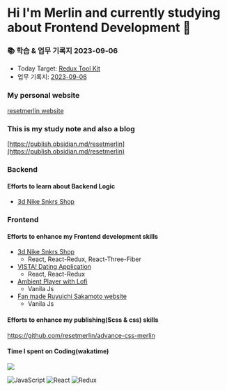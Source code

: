 # Hi I'm Merlin and currently studying about Frontend Development 👋

### 📚 학습 & 업무 기록지 2023-09-06
- Today Target: [Redux Tool Kit](https://publish.obsidian.md/resetmerlin/Merlin's+blog/Development+Journey/Programming/Languages/JS/Frameworks+and+Libraries/Libraries/Redux+Toolkit/Redux+Toolkit)
- 업무 기록지: [2023-09-06](https://publish.obsidian.md/resetmerlin/Merlin's+blog/Progress+Note/9%EC%9B%94/2023-09-06)

### My personal website
[resetmerlin website](https://resetmerlin.onrender.com/)

### This is my study note and also a blog
[https://publish.obsidian.md/resetmerlin](https://publish.obsidian.md/resetmerlin)

### Backend
#### Efforts to learn about Backend Logic 
- [3d Nike Snkrs Shop](https://github.com/resetmerlin/NikeSnkrShop) 

### Frontend 

  #### Efforts to enhance my Frontend development skills
  - [3d Nike Snkrs Shop](https://github.com/resetmerlin/NikeSnkrShop)
    - React, React-Redux, React-Three-Fiber
  - [VISTA! Dating Application](https://github.com/resetmerlin/2023-1-Team3)
    - React, React-Redux
  - [Ambient Player with Lofi](https://github.com/resetmerlin/Ambient-player)
    - Vanila Js
  - [Fan made Ruyuichi Sakamoto website](https://github.com/resetmerlin/sakamotoweb.github.io)
    - Vanila Js
    
  #### Efforts to enhance my publishing(Scss & css) skills
  https://github.com/resetmerlin/advance-css-merlin






#### Time I spent on Coding(wakatime)
<img src="https://wakatime.com/share/@60e4818e-19d5-478c-9922-4c7fe3366bc4/211a56c1-d8f3-4a4f-b590-978a5a38994e.svg"/>

![JavaScript](https://img.shields.io/badge/javascript-%23323330.svg?style=for-the-badge&logo=javascript&logoColor=%23F7DF1E)
 ![React](https://img.shields.io/badge/react-%2320232a.svg?style=for-the-badge&logo=react&logoColor=%2361DAFB) ![Redux](https://img.shields.io/badge/redux-%23593d88.svg?style=for-the-badge&logo=redux&logoColor=white)

